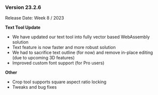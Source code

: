### Version 23.2.6

Release Date: Week 8 / 2023

**Text Tool Update**
- We have updated our text tool into fully vector based WebAssembly solution 
- Text feature is now faster and more robust solution
- We had to sacrifice text outline (for now) and remove in-place editing (due to upcoming 3D features)
- Improved custom font support (for Pro users)

**Other**
- Crop tool supports square aspect ratio locking
- Tweaks and bug fixes
